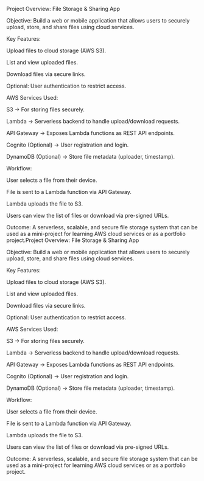 Project Overview: File Storage & Sharing App

Objective:
Build a web or mobile application that allows users to securely upload, store, and share files using cloud services.

Key Features:

Upload files to cloud storage (AWS S3).

List and view uploaded files.

Download files via secure links.

Optional: User authentication to restrict access.

AWS Services Used:

S3 → For storing files securely.

Lambda → Serverless backend to handle upload/download requests.

API Gateway → Exposes Lambda functions as REST API endpoints.

Cognito (Optional) → User registration and login.

DynamoDB (Optional) → Store file metadata (uploader, timestamp).

Workflow:

User selects a file from their device.

File is sent to a Lambda function via API Gateway.

Lambda uploads the file to S3.

Users can view the list of files or download via pre-signed URLs.

Outcome:
A serverless, scalable, and secure file storage system that can be used as a mini-project for learning AWS cloud services or as a portfolio project.Project Overview: File Storage & Sharing App

Objective:
Build a web or mobile application that allows users to securely upload, store, and share files using cloud services.

Key Features:

Upload files to cloud storage (AWS S3).

List and view uploaded files.

Download files via secure links.

Optional: User authentication to restrict access.

AWS Services Used:

S3 → For storing files securely.

Lambda → Serverless backend to handle upload/download requests.

API Gateway → Exposes Lambda functions as REST API endpoints.

Cognito (Optional) → User registration and login.

DynamoDB (Optional) → Store file metadata (uploader, timestamp).

Workflow:

User selects a file from their device.

File is sent to a Lambda function via API Gateway.

Lambda uploads the file to S3.

Users can view the list of files or download via pre-signed URLs.

Outcome:
A serverless, scalable, and secure file storage system that can be used as a mini-project for learning AWS cloud services or as a portfolio project.
